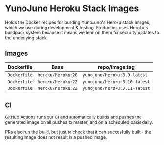 # YunoJuno Heroku Stack Images

Holds the Docker recipes for building YunoJuno's Heroku stack images, which we
use during development & testing. Production uses Heroku's buildpack system
because it means we lean on them for security updates to the underlying stack.

## Images

| Dockerfile             | Base               | repo/image:tag               |
|------------------------|--------------------|------------------------------|
| `Dockerfile`           | `heroku/heroku:20` | `yunojuno/heroku:3.9-latest` |
| `Dockerfile`           | `heroku/heroku:22` | `yunojuno/heroku:3.10-latest` |
| `Dockerfile`           | `heroku/heroku:22` | `yunojuno/heroku:3.11-latest` |

## CI

GitHub Actions runs our CI and automatically builds and pushes the generated image
on all pushes to master, and on a scheduled basis daily.

PRs also run the build, but just to check that it can succesfully built - the
resulting image does not result in a pushed image.
